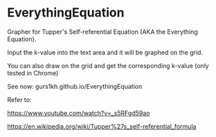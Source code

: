 # EverythingEquation

Grapher for Tupper's Self-referential Equation (AKA the Everything Equation).

Input the k-value into the text area and it will be graphed on the grid.

You can also draw on the grid and get the corresponding k-value (only tested in Chrome)

See now: gurs1kh.github.io/EverythingEquation


Refer to:

https://www.youtube.com/watch?v=_s5RFgd59ao

https://en.wikipedia.org/wiki/Tupper%27s_self-referential_formula
